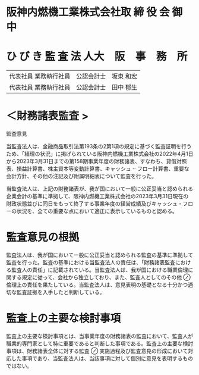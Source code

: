 # 阪神内燃機工業株式会社取 締 役 会 御 中  

# ひ び き 監 査 法 人大　阪　事　務　所  

<html><body><table><tr><td>代表社員 業務執行社員</td><td>公認会計士</td><td>坂東 和宏</td></tr><tr><td>代表社員 業務執行社員</td><td>公認会計士</td><td>田中 郁生</td></tr></table></body></html>  

# ＜財務諸表監査 $>$  

監査意見  

当監査法人は、金融商品取引法第193条の2第1項の規定に基づく監査証明を行うため、「経理の状況」に掲げられている阪神内燃機工業株式会社の2022年4月1日から2023年3月31日までの第158期事業年度の財務諸表、すなわち、貸借対照表、損益計算書、株主資本等変動計算書、キャッシュ $\cdot \cdot$ フロー計算書、重要な会計方針、その他の注記及び附属明細表について監査を行った。  

当監査法人は、上記の財務諸表が、我が国において一般に公正妥当と認められる企業会計の基準に準拠して、阪神内燃機工業株式会社の2023年3月31日現在の財政状態並びに同日をもって終了する事業年度の経営成績及びキャッシュ・フローの状況を、全ての重要な点において適正に表示しているものと認める。  

# 監査意見の根拠  

監査法人は、我が国において一般に公正妥当と認められる監査の基準に準拠して監査を行った。監査の基準における当監査法人の責任は、「財務諸表監査における監査人の責任」に記載されている。当監査法人は、我が国における職業倫理に関する規定に従って、会社から独立しており、また、監査人としてのその他 $\oslash$ 倫理上の責任を果たしている。当監査法人は、意見表明の基礎となる十分かつ適切な監査証拠を入手したと判断している。  

# 監査上の主要な検討事項  

監査上の主要な検討事項とは、当事業年度の財務諸表の監査において、監査人が職業的専門家として特に重要であると判断した事項である。監査上の主要な検討事項は、財務諸表全体に対する監査 $\oslash$ 実施過程及び監査意見の形成において対応した事項であり、当監査法人は、当該事項に対して個別に意見を表明するものではない。  